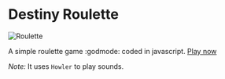 # Destiny Roulette 

<img src="https://media.giphy.com/media/ckEJ3tyoy39UFgpeGq/giphy.gif" alt="Roulette" title="ROulette" />


A simple roulette game :godmode: coded in javascript. [Play now]([http://jnfran92.rocks/destiny-roulette/)

*Note:* It uses `Howler` to play sounds.